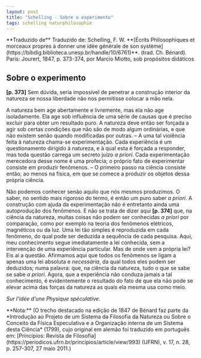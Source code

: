 ```yaml
---
layout: post
title: "Schelling - Sobre o experimento"
tags: schelling naturphilosophie
---
```


<div class="success" markdown="1">
**Traduzido de**  
Traduzido de: Schelling, F. W. **[Écrits Philosophiques et morceaux propres à donner une idée générale de son système](https://bibdig.biblioteca.unesp.br/handle/10/6761)**. (trad. Ch. Bénard). Paris: Jourert, 1847, p. 373-374, por Marcio Miotto, sob propósitos didáticos
</div>

## Sobre o experimento

**[p. 373]** Sem dúvida, seria impossível de penetrar a construção interior da natureza se nossa liberdade não nos permitisse colocar a mão nela. 

A natureza bem age abertamente e livremente, mas ela não age isoladamente. Ela age sob influência de uma série de causas que é preciso excluir para obter um resultado puro. A natureza deve então ser forçada a agir sob certas condições que não são de modo algum ordinárias, e que não existem senão quando modificadas por outras. – A uma tal violência feita à natureza chama-se experimentação. Cada experiência é um questionamento dirigido à natureza, e à qual esta é forçada a responder, mas toda questão carrega um secreto juízo *a priori*. Cada experimentação merecedora desse nome é uma profecia; o próprio fato de experimentar consiste em produzir fenômenos. – O primeiro passo na ciência consiste então, ao menos na física, em que se comece a produzir os objetos dessa própria ciência. 

Não podemos conhecer senão aquilo que nós mesmos produzimos. O saber, no sentido mais rigoroso do termo, é então um puro saber *a priori*. A construção com ajuda da experimentação não é entretanto ainda uma autoprodução dos fenômenos. E não se trata de dizer aqui **[p. 374]** que, na ciência da natureza, muitas coisas não podem ser conhecidas *a priori* por comparação, como por exemplo na teoria dos fenômenos elétricos, magnéticos ou da luz. Uma lei tão simples é reproduzida em cada fenômeno, do qual pode ser deduzida a sequência de cada pesquisa. Aqui, meu conhecimento segue imediatamente a lei conhecida, sem a intervenção de uma experiência particular. Mas de onde vem a própria lei? Eis aí a questão. Afirmamos aqui que todos os fenômenos se ligam a apenas uma lei absoluta e *necessária*, da qual todos eles podem ser deduzidos; numa palavra: que, na ciência da natureza, tudo o que se sabe se sabe *a priori*. Agora, que a experiência não conduza jamais a tal conhecimento, é evidentemente o resultado do fato de que ela não pode se elevar acima das forças da natureza as quais ela mesma usa como meio. 

*Sur l’idée d’une Physique spéculative*. 

<div class="info" markdown="1">
**Nota:**  
(O trecho destacado na edição de 1847 de Bénard faz parte da *Introdução ao Projeto de um Sistema da Filosofia da Natureza ou Sobre o Conceito da Fí­sica Especulativa e a Organização interna de um Sistema desta Ciência* (1799), cujo original em alemão foi traduzido em português em: [Princípios: Revista de Filosofia](https://periodicos.ufrn.br/principios/article/view/993) (UFRN), v. 17, n. 28, p. 257-307, 27 maio 2011.)
</div>

